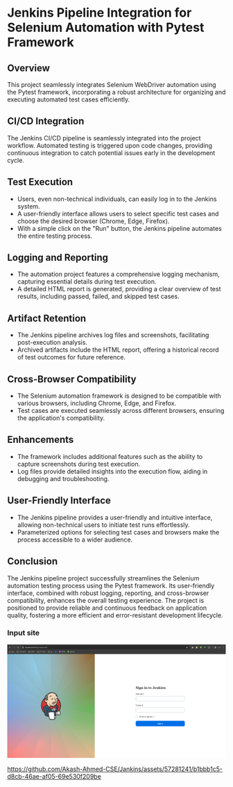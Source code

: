 # Jenkins Pipeline Integration for Selenium Automation with Pytest Framework

## Overview

This project seamlessly integrates Selenium WebDriver automation using the Pytest framework, incorporating a robust architecture for organizing and executing automated test cases efficiently.

## CI/CD Integration

The Jenkins CI/CD pipeline is seamlessly integrated into the project workflow. Automated testing is triggered upon code changes, providing continuous integration to catch potential issues early in the development cycle.

## Test Execution

- Users, even non-technical individuals, can easily log in to the Jenkins system.
- A user-friendly interface allows users to select specific test cases and choose the desired browser (Chrome, Edge, Firefox).
- With a simple click on the "Run" button, the Jenkins pipeline automates the entire testing process.

## Logging and Reporting

- The automation project features a comprehensive logging mechanism, capturing essential details during test execution.
- A detailed HTML report is generated, providing a clear overview of test results, including passed, failed, and skipped test cases.

## Artifact Retention

- The Jenkins pipeline archives log files and screenshots, facilitating post-execution analysis.
- Archived artifacts include the HTML report, offering a historical record of test outcomes for future reference.

## Cross-Browser Compatibility

- The Selenium automation framework is designed to be compatible with various browsers, including Chrome, Edge, and Firefox.
- Test cases are executed seamlessly across different browsers, ensuring the application's compatibility.

## Enhancements

- The framework includes additional features such as the ability to capture screenshots during test execution.
- Log files provide detailed insights into the execution flow, aiding in debugging and troubleshooting.

## User-Friendly Interface

- The Jenkins pipeline provides a user-friendly and intuitive interface, allowing non-technical users to initiate test runs effortlessly.
- Parameterized options for selecting test cases and browsers make the process accessible to a wider audience.

## Conclusion

The Jenkins pipeline project successfully streamlines the Selenium automation testing process using the Pytest framework. Its user-friendly interface, combined with robust logging, reporting, and cross-browser compatibility, enhances the overall testing experience. The project is positioned to provide reliable and continuous feedback on application quality, fostering a more efficient and error-resistant development lifecycle.
### Input site
![](Jenkins.png)

https://github.com/Akash-Ahmed-CSE/Jankins/assets/57281241/b1bbb1c5-d8cb-46ae-af05-69e530f209be

